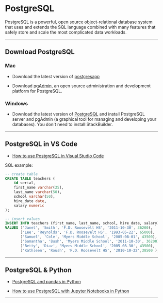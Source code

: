 # PostgreSQL

PostgreSQL is a powerful, open source object-relational database system that uses and extends the SQL language combined with many features that safely store and scale the most complicated data workloads. 

---

## Download PostgreSQL

### Mac

 - Download the latest version of [postgresapp](https://postgresapp.com/) 
 
 - Download [pgAdmin](https://www.pgadmin.org/download/), an open source administration and development platform for PostgreSQL.
 

### Windows

- Download the latest version of [PostgreSQL](https://www.postgresql.org/download/windows/) and install PostgreSQL server and pgAdmin (a graphical tool for managing and developing your databases). You don't need to install StackBuilder.

---

## PostgreSQL in VS Code

- [How to use PostgreSQL in Visual Studio Code](https://www.kirenz.com/post/2021-12-22-how-to-use-postgresql-in-visual-studio-code/how-to-use-postgresql-in-visual-studio-code/)

SQL example:

```sql
-- create table
CREATE TABLE teachers (
    id serial,
    first_name varchar(25),
    last_name varchar(50),
    school varchar(50),
    hire_date date,
    salary numeric
);

-- insert values 
INSERT INTO teachers (first_name, last_name, school, hire_date, salary)
VALUES ('Janet', 'Smith', 'F.D. Roosevelt HS', '2011-10-30', 36200), 
       ('Lee', 'Reynolds', 'F.D. Roosevelt HS', '1993-05-22', 65000),
       ('Samuel', 'Cole', 'Myers Middle School', '2005-08-01', 43500),
       ('Samantha', 'Bush', 'Myers Middle School', '2011-10-30', 36200),
       ('Betty', 'Diaz', 'Myers Middle School', '2005-08-30', 43500),
       ('Kathleen', 'Roush', 'F.D. Roosevelt HS', '2010-10-22',38500 ); 
```

---

## PostgreSQL & Python


- [PostgreSQL and pandas in Python](https://www.kirenz.com/post/2021-12-20-postgresql-and-pandas-in-python/postgresql-and-pandas-in-python/)

- [How to use PostgreSQL with Jupyter Notebooks in Python](https://www.kirenz.com/post/2021-12-22-how-to-use-postgresql-with-jupyter-notebook-in-python/how-to-use-postgresql-with-jupyter-notebook-in-python/)





---

